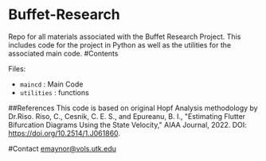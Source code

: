 # Buffet-Research
  Repo for all materials associated with the Buffet Research Project. This includes code for the project in Python as well as the utilities for the associated main code.
#Contents

Files:


  * `maincd` : Main Code
  * `utilities` : functions

##References
  This code is based on original Hopf Analysis methodology by Dr.Riso.
  Riso, C., Cesnik, C. E. S., and Epureanu, B. I., "Estimating Flutter Bifurcation Diagrams Using the State Velocity," AIAA Journal, 2022. DOI: https://doi.org/10.2514/1.J061860. 

#Contact
  emaynor@vols.utk.edu
